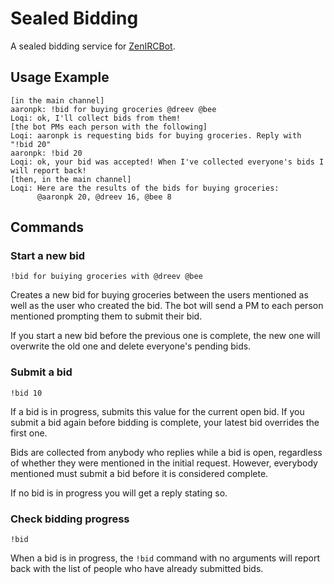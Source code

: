 Sealed Bidding
==============

A sealed bidding service for [ZenIRCBot](https://github.com/zenirc).

Usage Example
-------------

```
[in the main channel]
aaronpk: !bid for buying groceries @dreev @bee
Loqi: ok, I'll collect bids from them!
[the bot PMs each person with the following]
Loqi: aaronpk is requesting bids for buying groceries. Reply with "!bid 20"
aaronpk: !bid 20
Loqi: ok, your bid was accepted! When I've collected everyone's bids I will report back!
[then, in the main channel]
Loqi: Here are the results of the bids for buying groceries:
      @aaronpk 20, @dreev 16, @bee 8
```


Commands
--------

### Start a new bid

`!bid for buiying groceries with @dreev @bee`

Creates a new bid for buying groceries between the users mentioned as well as the user who created the bid. The bot will send a PM to each person mentioned prompting them to submit their bid.

If you start a new bid before the previous one is complete, the new one will overwrite the old one and delete everyone's pending bids.


### Submit a bid

`!bid 10`

If a bid is in progress, submits this value for the current open bid. If you submit a bid again before bidding is complete, your latest bid overrides the first one.

Bids are collected from anybody who replies while a bid is open, regardless of whether they were mentioned in the initial request. However, everybody mentioned must submit a bid before it is considered complete.

If no bid is in progress you will get a reply stating so.


### Check bidding progress

`!bid`

When a bid is in progress, the `!bid` command with no arguments will report back with the list of people who have already submitted bids.

